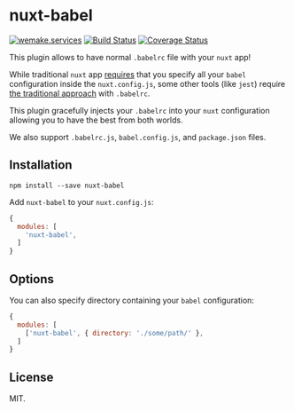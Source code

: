 # nuxt-babel

[![wemake.services](https://img.shields.io/badge/style-wemake.services-green.svg?label=&logo=data%3Aimage%2Fpng%3Bbase64%2CiVBORw0KGgoAAAANSUhEUgAAABAAAAAQCAMAAAAoLQ9TAAAABGdBTUEAALGPC%2FxhBQAAAAFzUkdCAK7OHOkAAAAbUExURQAAAAAAAAAAAAAAAAAAAAAAAAAAAAAAAP%2F%2F%2F5TvxDIAAAAIdFJOUwAjRA8xXANAL%2Bv0SAAAADNJREFUGNNjYCAIOJjRBdBFWMkVQeGzcHAwksJnAPPZGOGAASzPzAEHEGVsLExQwE7YswCb7AFZSF3bbAAAAABJRU5ErkJggg%3D%3D)](http://wemake.services) [![Build Status](https://travis-ci.org/wemake-services/nuxt-babel.svg?branch=master)](https://travis-ci.org/wemake-services/nuxt-babel) [![Coverage Status](https://coveralls.io/repos/github/wemake-services/nuxt-babel/badge.svg?branch=master)](https://coveralls.io/github/wemake-services/nuxt-babel?branch=master)


This plugin allows to have normal `.babelrc` file with your `nuxt` app!

While traditional `nuxt` app
[requires](https://nuxtjs.org/api/configuration-build/#babel)
that you specify all your `babel`
configuration inside the `nuxt.config.js`,
some other tools (like `jest`)
require [the traditional approach](https://babeljs.io/docs/usage/babelrc/)
with `.babelrc`.

This plugin gracefully injects your `.babelrc` into your `nuxt` configuration
allowing you to have the best from both worlds.

We also support `.babelrc.js`, `babel.config.js`, and `package.json` files.


## Installation

```
npm install --save nuxt-babel
```

Add `nuxt-babel` to your `nuxt.config.js`:

```js
{
  modules: [
    'nuxt-babel',
  ]
}
```


## Options

You can also specify directory containing your `babel` configuration:

```js
{
  modules: [
    ['nuxt-babel', { directory: './some/path/' },
  ]
}
```


## License

MIT.
